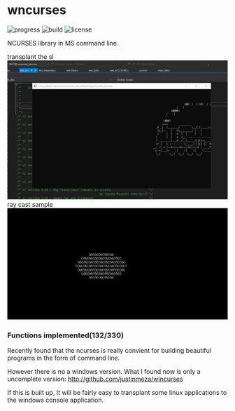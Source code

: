 # wncurses
![progress](http://progressed.io/bar/40?title=progress) ![build](https://img.shields.io/badge/build-passing-brightgreen.svg) ![license](https://img.shields.io/badge/license-WTFPL-brightgreen.svg)

NCURSES library in MS command line.

transplant the sl
![](pics/sl.gif)
ray cast sample
![](pics/ball.gif)

### Functions implemented(132/330)

Recently found that the ncurses is really convient for building beautiful programs in the form of command line.

However there is no a windows version. What I found now is only a uncomplete version: <http://github.com/justinmeza/wincurses>

If this is built up, It will be fairly easy to transplant some linux applications to the windows console application.
